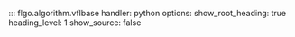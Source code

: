 ::: flgo.algorithm.vflbase
    handler: python
    options:
      show_root_heading: true
      heading_level: 1
      show_source: false


